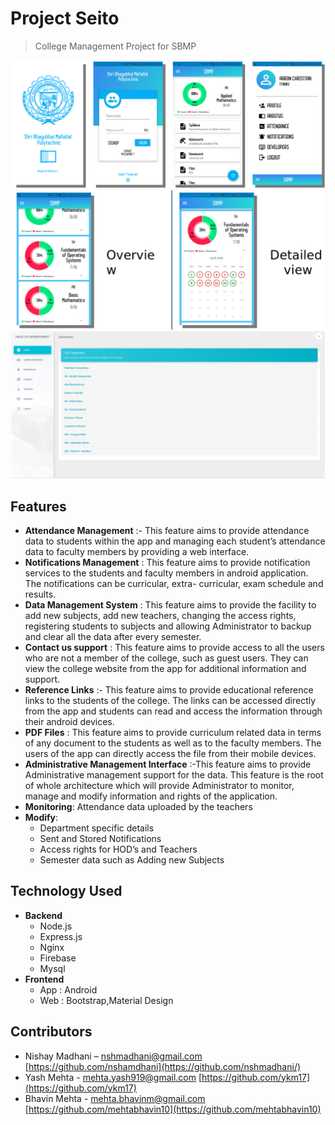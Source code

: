 # Project Seito
> College Management Project for SBMP

![](Android.png)
![](a1.png)
![](Web.png)

## Features

- **Attendance Management** :- This feature aims to provide attendance data to students within the app and managing each student’s attendance data to faculty members by providing a web interface.  
- **Notifications Management** : This feature aims to provide notification services to the students and faculty members in android application. The notifications can be curricular, extra- curricular, exam schedule and results. 
- **Data Management System** : This feature aims to provide the facility to add new subjects, add new teachers, changing the access rights, registering students to subjects and allowing Administrator to backup and clear all the data after every semester.
- **Contact us support** : This feature aims to provide access to all the users who are not a member of the college, such as guest users. They can view the college website from the app for additional information and support.
- **Reference Links** :- This feature aims to provide educational reference links to the students of the college. The links can be accessed directly from the app and students can read and access the information through their android devices.
- **PDF Files** : This feature aims to provide curriculum related data in terms of any document to the students as well as to the faculty members. The users of the app can directly access the file from their mobile devices.
- **Administrative Management Interface** :-This feature aims to provide Administrative management support for the data. This feature is the root of whole architecture which will provide Administrator to monitor, manage and modify information and rights of the application. 
- **Monitoring**: Attendance data uploaded by the teachers
- **Modify**:
    - Department specific details 
    - Sent and Stored Notifications
    - Access rights for HOD’s and Teachers
    - Semester data such as Adding new Subjects



## Technology Used
- **Backend**
    - Node.js
    - Express.js
    - Nginx
    - Firebase 
    - Mysql
- **Frontend**
    - App : Android
    - Web : Bootstrap,Material Design


## Contributors

- Nishay Madhani  – nshmadhani@gmail.com [https://github.com/nshamdhani](https://github.com/nshmadhani/)
- Yash Mehta -  mehta.yash919@gmail.com [https://github.com/ykm17](https://github.com/ykm17)
- Bhavin Mehta - mehta.bhavinm@gmail.com [https://github.com/mehtabhavin10](https://github.com/mehtabhavin10)






